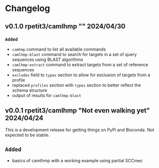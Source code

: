 
# Changelog

## v0.1.0 rpetit3/camlhmp "" 2024/04/30

### `Added`

- `camhmp` command to list all available commands
- `camlhmp-blast` command to search for targets in a set of query sequences using BLAST algorithms
- `camlhmp-extract` command to extract targets from a set of reference sequences
- `excludes` field to `types` section to allow for exclusion of targets from a profile
- replaced `profiles` section with `types` section to better reflect the schema structure
- output of results for `camlhmp-blast`

## v0.0.1 rpetit3/camlhmp "Not even walking yet" 2024/04/24

This is a development release for getting things on PyPi and Bioconda. Not expected to be stable.

## `Added`

- basics of camlhmp with a working example using partial SCCmec
